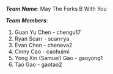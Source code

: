 ***Team Name***: May The Forks B With You

***Team Members***:
1. Guan Yu Chen - chengu17
2. Ryan Scarr - scarrrya
3. Evan Chen - cheneva2
4. Cinny Cao - caohuimi
5. Yong Xin (Samuel) Gao - gaoyong1
6. Tao Gao - gaotao2
